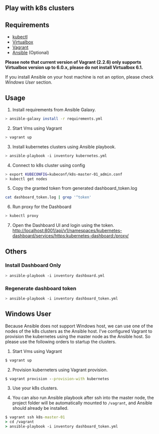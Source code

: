 Play with k8s clusters
------

## Requirements

* [kubectl](https://kubernetes.io/docs/tasks/tools/install-kubectl/)
* [Virtualbox](https://www.virtualbox.org)
* [Vagrant](https://www.vagrantup.com)
* [Ansible](https://www.ansible.com) (Optional)

**Please note that current version of Vagrant (2.2.6) only supports Virtualbox version up to 6.0.x, please do not install Virtualbox 6.1.**

If you install Ansible on your host machine is not an option, please check *Windows User* section.

## Usage

1. Install requirements from Ansible Galaxy.
```bash
> ansible-galaxy install -r requirements.yml
```

2. Start Vms using Vagrant
```bash
> vagrant up
```

3. Install kubernetes clusters using Ansible playbook.
```bash
> ansible-playbook -i inventory kubernetes.yml
```

4. Connect to k8s cluster using config
```bash
> export KUBECONFIG=kubeconf/k8s-master-01_admin.conf
> kubectl get nodes
```

5. Copy the granted token from generated dashboard_token.log
```bash
cat dashboard_token.log | grep '^token'
```

6. Run proxy for the Dashboard
```bash
> kubectl proxy
```

7. Open the Dashboard UI and login using the token.
[http://localhost:8001/api/v1/namespaces/kubernetes-dashboard/services/https:kubernetes-dashboard:/proxy/](http://localhost:8001/api/v1/namespaces/kubernetes-dashboard/services/https:kubernetes-dashboard:/proxy/)



## Others

### Install Dashboard Only

```bash
> ansible-playbook -i inventory dashboard.yml
```

### Regenerate dashboard token

```bash
> ansible-playbook -i inventory dashboard_token.yml
```


## Windows User

Because Ansible does not support Windows host, we can use one of the nodes of the k8s clusters as the Ansible host.
I've configured Vagrant to provision the kubernetes using the master node as the Ansible host.
So please use the following orders to startup the clusters.

1. Start Vms using Vagrant
```cmd
$ vagrant up
```

2. Provision kuberneters using Vagrant provision.
```cmd
$ vagrant provision --provision-with kubernetes
```

3. Use your k8s clusters.

4. You can also run Ansible playbook after ssh into the master node, the project folder will be automatically mounted to `/vagrant`, and Ansible should already be installed.
```cmd
$ vagrant ssh k8s-master-01
> cd /vagrant
> ansible-playbook -i inventory dashboard_token.yml
```

